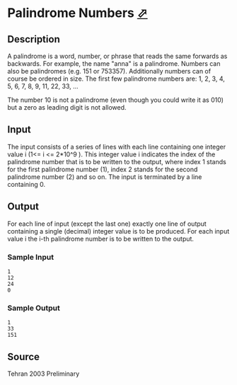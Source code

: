 # Palindrome Numbers [⬀](http://poj.org/problem?id=2402)

## Description

A palindrome is a word, number, or phrase that reads the same forwards as backwards. For example, the name "anna" is a palindrome. Numbers can also be palindromes (e.g. 151 or 753357). Additionally numbers can of course be ordered in size. The first few palindrome
numbers are: 1, 2, 3, 4, 5, 6, 7, 8, 9, 11, 22, 33, ...

The number 10 is not a palindrome (even though you could write it as 010) but a zero as leading digit is not allowed.

## Input

The input consists of a series of lines with each line containing one integer value i (1<= i <= 2*10^9 ). This integer value i indicates the index of the palindrome number that is to be written to the output, where index 1 stands for the first palindrome number (1), index 2 stands for the second palindrome number (2) and so on. The input is terminated by a line containing 0.

## Output

For each line of input (except the last one) exactly one line of output containing a single (decimal) integer value is to be produced. For each input value i the i-th palindrome number is to be written to the output.


### Sample Input
```
1
12
24
0
```

### Sample Output
```
1
33
151
```

## Source

Tehran 2003 Preliminary